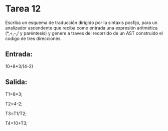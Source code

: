 # Tarea 12
Escriba un esquema de traducción dirigido por la sintaxis posfijo, para un analizador ascendente que reciba como entrada una expresión aritmética (*,+,-,/ y paréntesis) y genere a traves del recorrido de un AST construido el codigo de tres direcciones.


## Entrada:
10+8*3/(4-2)

## Salida:
T1=8*3;

T2=4-2;

T3=T1/T2;

T4=10+T3;
